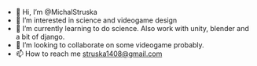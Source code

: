 - 👋 Hi, I’m @MichalStruska
- 👀 I’m interested in science and videogame design
- 🌱 I’m currently learning to do science. Also work with unity, blender and a bit of django.
- 💞️ I’m looking to collaborate on some videogame probably.
- 📫 How to reach me struska1408@gmail.com

<!---
MichalStruska/MichalStruska is a ✨ special ✨ repository because its `README.md` (this file) appears on your GitHub profile.
You can click the Preview link to take a look at your changes.
--->
